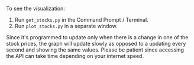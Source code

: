To see the visualization:

1. Run ```get_stocks.py``` in the Command Prompt / Terminal.
2. Run ```plot_stocks.py``` in a separate window.

Since it's programmed to update only when there is a change in one of the stock prices, the graph will update slowly as opposed to a updating every second and showing the same values.
Please be patient since accessing the API can take time depending on your internet speed.
